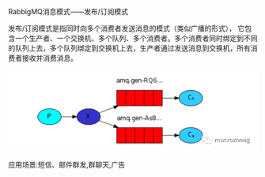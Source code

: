 RabbigMQ消息模式——发布/订阅模式

发布/订阅模式是指同时向多个消费者发送消息的模式（类似广播的形式），
它包含一个生产者、一个交换机、多个队列、多个消费者。多个消费者同时绑定到不同的队列上去，多个队列绑定到交换机上去，生产者通过发送消息到交换机，所有消费者接收并消费消息。

![ALT](fanout.png)

应用场景:短信、邮件群发,群聊天,广告
